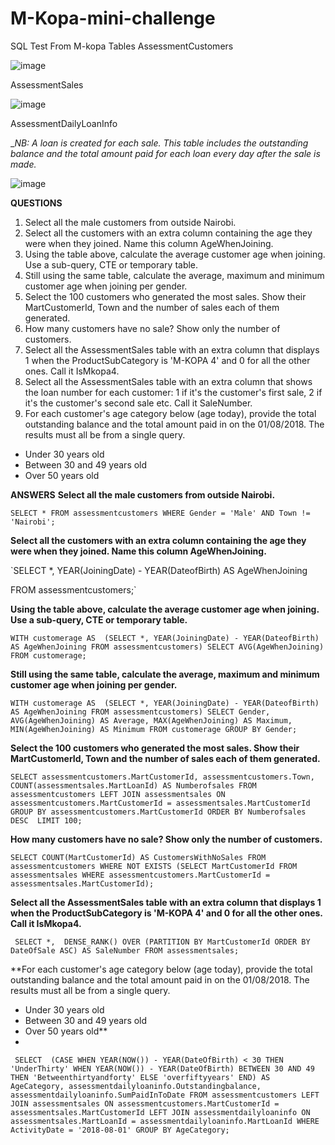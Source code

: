 # M-Kopa-mini-challenge
SQL Test From M-kopa 
Tables 
AssessmentCustomers

![image](https://user-images.githubusercontent.com/10958742/123120438-fa7c8680-d44c-11eb-86d5-c7a9b3d0e67f.png)

AssessmentSales

![image](https://user-images.githubusercontent.com/10958742/123120502-09fbcf80-d44d-11eb-999a-77d7d859fb2f.png)

AssessmentDailyLoanInfo

__NB: A loan is created for each sale. This table includes the outstanding balance and the total amount paid for each loan every day after the sale is made._

![image](https://user-images.githubusercontent.com/10958742/123120523-0f591a00-d44d-11eb-9c6f-6c79cb6e167c.png)

**QUESTIONS**
1. Select all the male customers from outside Nairobi.
2. Select all the customers with an extra column containing the age they were when they joined. Name this column AgeWhenJoining.
3. Using the table above, calculate the average customer age when joining. Use a sub-query, CTE or temporary table.
4. Still using the same table, calculate the average, maximum and minimum customer age when joining per gender.
5. Select the 100 customers who generated the most sales. Show their MartCustomerId, Town and the number of sales each of them generated.
6. How many customers have no sale? Show only the number of customers.
7. Select all the AssessmentSales table with an extra column that displays 1 when the ProductSubCategory is 'M-KOPA 4' and 0 for all the other ones. Call it IsMkopa4.
8. Select all the AssessmentSales table with an extra column that shows the loan number for each customer: 1 if it's the customer's first sale, 2 if it's the customer's second sale etc. Call it SaleNumber.
9. For each customer's age category below (age today), provide the total outstanding balance and the total amount paid in on the 01/08/2018. The results must all be from a single query.
- Under 30 years old
-  Between 30 and 49 years old
- Over 50 years old

**ANSWERS**
**Select all the male customers from outside Nairobi.**

`SELECT * FROM assessmentcustomers
WHERE Gender = 'Male' AND Town != 'Nairobi';`

**Select all the customers with an extra column containing the age they were when they joined. Name this column AgeWhenJoining.**

`SELECT *, YEAR(JoiningDate) - YEAR(DateofBirth) AS AgeWhenJoining

FROM assessmentcustomers;`

**Using the table above, calculate the average customer age when joining. Use a sub-query, CTE or temporary table.**

`WITH customerage AS 
(SELECT *, YEAR(JoiningDate) - YEAR(DateofBirth) AS AgeWhenJoining FROM assessmentcustomers)
SELECT AVG(AgeWhenJoining) FROM customerage;`

**Still using the same table, calculate the average, maximum and minimum customer age when joining per gender.**

`WITH customerage AS 
(SELECT *, YEAR(JoiningDate) - YEAR(DateofBirth) AS AgeWhenJoining FROM assessmentcustomers)
SELECT Gender, AVG(AgeWhenJoining) AS Average, MAX(AgeWhenJoining) AS Maximum, MIN(AgeWhenJoining) AS Minimum FROM customerage
GROUP BY Gender;`

**Select the 100 customers who generated the most sales. Show their MartCustomerId, Town and the number of sales each of them generated.**

`SELECT assessmentcustomers.MartCustomerId, assessmentcustomers.Town, COUNT(assessmentsales.MartLoanId) AS Numberofsales FROM assessmentcustomers
LEFT JOIN assessmentsales ON assessmentcustomers.MartCustomerId = assessmentsales.MartCustomerId
GROUP BY assessmentcustomers.MartCustomerId
ORDER BY Numberofsales DESC 
LIMIT 100;`

**How many customers have no sale? Show only the number of customers.**

`SELECT COUNT(MartCustomerId) AS CustomersWithNoSales FROM assessmentcustomers
WHERE NOT EXISTS (SELECT MartCustomerId FROM assessmentsales WHERE assessmentcustomers.MartCustomerId = assessmentsales.MartCustomerId);`

**Select all the AssessmentSales table with an extra column that displays 1 when the ProductSubCategory is 'M-KOPA 4' and 0 for all the other ones. Call it IsMkopa4.**

` SELECT *, 
 DENSE_RANK() OVER (PARTITION BY MartCustomerId ORDER BY DateOfSale ASC) AS SaleNumber
 FROM assessmentsales;`

**For each customer's age category below (age today), provide the total outstanding balance and the total amount paid in on the 01/08/2018. The results must all be from a single query.
- Under 30 years old
-  Between 30 and 49 years old
- Over 50 years old**
- 
` SELECT 
    (CASE
        WHEN YEAR(NOW()) - YEAR(DateOfBirth) < 30 THEN 'UnderThirty'
        WHEN YEAR(NOW()) - YEAR(DateOfBirth) BETWEEN 30 AND 49 THEN 'Betweenthirtyandforty'
        ELSE 'overfiftyyears'
    END) AS AgeCategory,
    assessmentdailyloaninfo.Outstandingbalance,
    assessmentdailyloaninfo.SumPaidInToDate
FROM
    assessmentcustomers
        LEFT JOIN
    assessmentsales ON assessmentcustomers.MartCustomerId = assessmentsales.MartCustomerId
        LEFT JOIN
    assessmentdailyloaninfo ON assessmentsales.MartLoanId = assessmentdailyloaninfo.MartLoanId
WHERE
    ActivityDate = '2018-08-01'
GROUP BY AgeCategory;`
